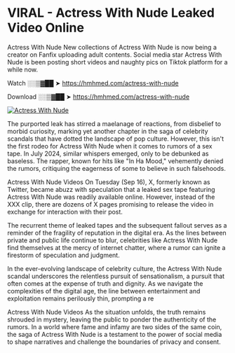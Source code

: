# VIRAL - Actress With Nude Leaked Video Online

Actress With Nude New collections of Actress With Nude is now being a creator on Fanfix uploading adult contents. Social media star Actress With Nude is been posting short videos and naughty pics on Tiktok platform for a while now.

Watch ░░▒▓██ ➤ https://hmhmed.com/actress-with-nude

Download ░░▒▓██ ➤ https://hmhmed.com/actress-with-nude

[![Actress With Nude](https://i.imgur.com/dJHk4Zq.gif)](https://hmhmed.com/actress-with-nude)

The purported leak has stirred a maelanage of reactions, from disbelief to morbid curiosity, marking yet another chapter in the saga of celebrity scandals that have dotted the landscape of pop culture. However, this isn't the first rodeo for Actress With Nude when it comes to rumors of a sex tape. In July 2024, similar whispers emerged, only to be debunked as baseless. The rapper, known for hits like "In Ha Mood," vehemently denied the rumors, critiquing the eagerness of some to believe in such falsehoods.

Actress With Nude Videos
On Tuesday (Sep 16), X, formerly known as Twitter, became abuzz with speculation that a leaked sex tape featuring Actress With Nude was readily available online. However, instead of the XXX clip, there are dozens of X pages promising to release the video in exchange for interaction with their post.

The recurrent theme of leaked tapes and the subsequent fallout serves as a reminder of the fragility of reputation in the digital era. As the lines between private and public life continue to blur, celebrities like Actress With Nude find themselves at the mercy of internet chatter, where a rumor can ignite a firestorm of speculation and judgment.

In the ever-evolving landscape of celebrity culture, the Actress With Nude scandal underscores the relentless pursuit of sensationalism, a pursuit that often comes at the expense of truth and dignity. As we navigate the complexities of the digital age, the line between entertainment and exploitation remains perilously thin, prompting a re

Actress With Nude Videos
As the situation unfolds, the truth remains shrouded in mystery, leaving the public to ponder the authenticity of the rumors. In a world where fame and infamy are two sides of the same coin, the saga of Actress With Nude is a testament to the power of social media to shape narratives and challenge the boundaries of privacy and consent.
